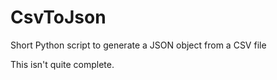 # CsvToJson
Short Python script to generate a JSON object from a CSV file

This isn't quite complete.
